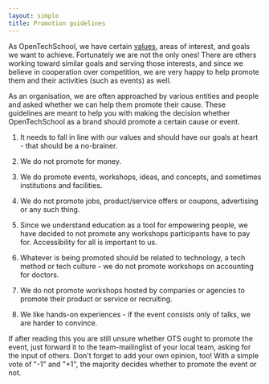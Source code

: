 ```yaml
---
layout: simple
title: Promotion guidelines
---
```


As OpenTechSchool, we have certain [values](/about.html#core_values), areas of interest, and goals we want to achieve. Fortunately we are not the only ones! There are others working toward similar goals and serving those interests, and since we believe in cooperation over competition, we are very happy to help promote them and their activities (such as events) as well.

As an organisation, we are often approached by various entities and people and asked whether we can help them promote their cause. These guidelines are meant to help you with making the decision whether OpenTechSchool as a brand should promote a certain cause or event.

1. It needs to fall in line with our values and should have our goals at heart - that should be a no-brainer.

2. We do not promote for money.

3. We do promote events, workshops, ideas, and concepts, and sometimes institutions and facilities.

4. We do not promote jobs, product/service offers or coupons, advertising or any such thing.

4. Since we understand education as a tool for empowering people, we have decided to not promote any workshops participants have to pay for. Accessibility for all is important to us.
 
5. Whatever is being promoted should be related to technology, a tech method or tech culture - we do not promote workshops on accounting for doctors.

6. We do not promote workshops hosted by companies or agencies to promote their product or service or recruiting.

7. We like hands-on experiences - if the event consists only of talks, we are harder to convince.

If after reading this you are still unsure whether OTS ought to promote the event, just forward it to the team-mailinglist of your local team, asking for the input of others. Don't forget to add your own opinion, too! With a simple vote of "-1" and "+1", the majority decides whether to promote the event or not.
